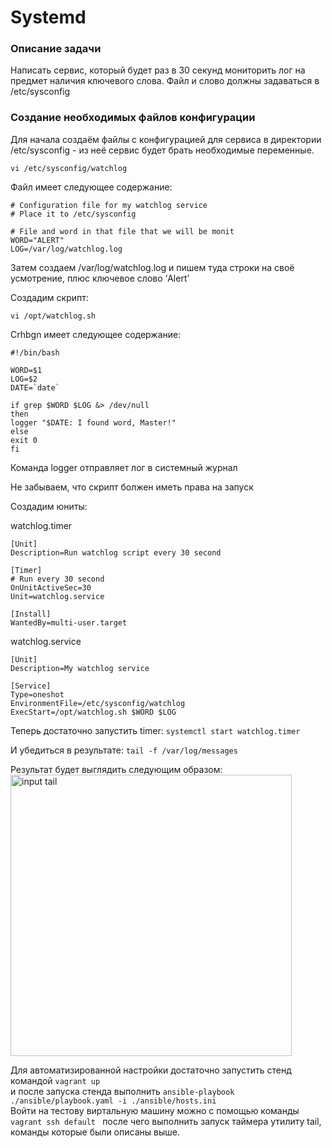 # Systemd

### Описание задачи 
  
Написать сервис, который будет раз в 30 секунд мониторить лог на предмет наличия ключевого слова. Файл и слово должны задаваться в /etc/sysconfig
  
### Создание необходимых файлов конфигурации
  
Для начала создаём файлы с конфигурацией для сервиса в директории /etc/sysconfig - из неё сервис будет брать необходимые переменные.  
```
vi /etc/sysconfig/watchlog  
```  
  
Файл имеет следующее содержание:  
```
# Configuration file for my watchlog service
# Place it to /etc/sysconfig
  
# File and word in that file that we will be monit
WORD="ALERT"
LOG=/var/log/watchlog.log
```  
  
Затем создаем /var/log/watchlog.log и пишем туда строки на своё усмотрение, плюс ключевое слово ‘Alert’  
  
Создадим скрипт:  
```
vi /opt/watchlog.sh
```
  
Crhbgn имеет следующее содержание:  
```
#!/bin/bash

WORD=$1
LOG=$2
DATE=`date`

if grep $WORD $LOG &> /dev/null
then
logger "$DATE: I found word, Master!"
else
exit 0
fi
```
  
Команда logger отправляет лог в системный журнал  
  
Не забываем, что скрипт болжен иметь права на запуск  
  
Создадим юниты:
  
watchlog.timer
```
[Unit]
Description=Run watchlog script every 30 second

[Timer]
# Run every 30 second
OnUnitActiveSec=30
Unit=watchlog.service

[Install]
WantedBy=multi-user.target
```
watchlog.service
```
[Unit]
Description=My watchlog service

[Service]
Type=oneshot
EnvironmentFile=/etc/sysconfig/watchlog
ExecStart=/opt/watchlog.sh $WORD $LOG
```
  
Теперь достаточно запустить timer:
```systemctl start watchlog.timer```
  
И убедиться в результате:
```tail -f /var/log/messages```
  
Результат будет выглядить следующим образом:  
<img src="images/tail.jpeg" width=450 alt="input tail">
  
Для автоматизированной настройки достаточно запустить стенд командой ```vagrant up```  
и после запуска стенда выполнить ```ansible-playbook ./ansible/playbook.yaml -i ./ansible/hosts.ini```  
Войти на тестову виртальную машину можно с помощью команды ```vagrant ssh default ``` после чего выполнить запуск таймера утилиту tail, команды которые были описаны выше.
  

